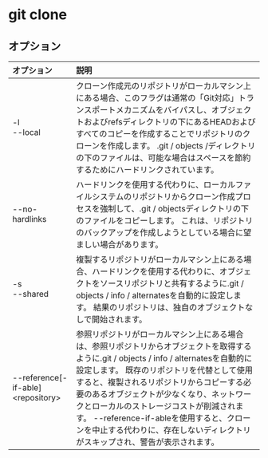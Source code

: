 # git clone

## オプション

|オプション|説明|
|:--|:--|
|-l<br>--local|クローン作成元のリポジトリがローカルマシン上にある場合、このフラグは通常の「Git対応」トランスポートメカニズムをバイパスし、オブジェクトおよびrefsディレクトリの下にあるHEADおよびすべてのコピーを作成することでリポジトリのクローンを作成します。 .git / objects /ディレクトリの下のファイルは、可能な場合はスペースを節約するためにハードリンクされています。|
|--no-hardlinks|ハードリンクを使用する代わりに、ローカルファイルシステムのリポジトリからクローン作成プロセスを強制して、.git / objectsディレクトリの下のファイルをコピーします。 これは、リポジトリのバックアップを作成しようとしている場合に望ましい場合があります。|
|-s<br>--shared|複製するリポジトリがローカルマシン上にある場合、ハードリンクを使用する代わりに、オブジェクトをソースリポジトリと共有するように.git / objects / info / alternatesを自動的に設定します。 結果のリポジトリは、独自のオブジェクトなしで開始されます。|
|--reference[-if-able] \<repository\>|参照リポジトリがローカルマシン上にある場合は、参照リポジトリからオブジェクトを取得するように.git / objects / info / alternatesを自動的に設定します。 既存のリポジトリを代替として使用すると、複製されるリポジトリからコピーする必要のあるオブジェクトが少なくなり、ネットワークとローカルのストレージコストが削減されます。 --reference-if-ableを使用すると、クローンを中止する代わりに、存在しないディレクトリがスキップされ、警告が表示されます。|